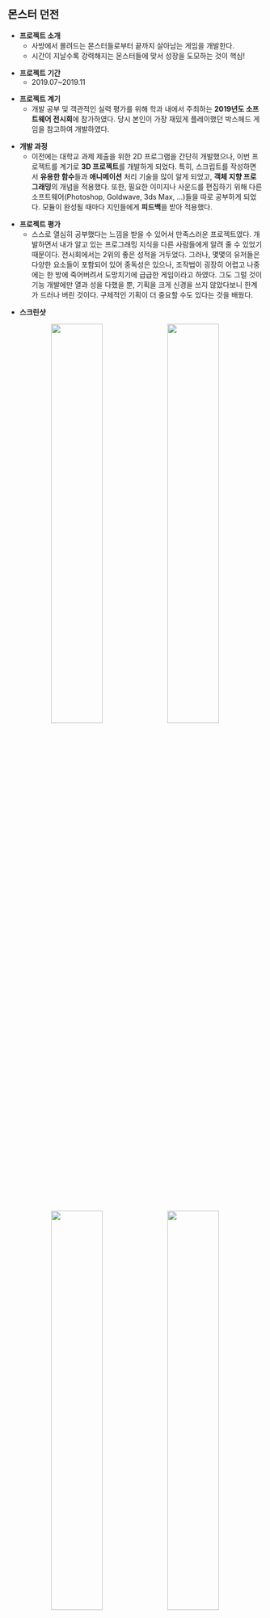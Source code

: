 ## 몬스터 던전

+ **프로젝트 소개**
  + 사방에서 몰려드는 몬스터들로부터 끝까지 살아남는 게임을 개발한다.
  + 시간이 지날수록 강력해지는 몬스터들에 맞서 성장을 도모하는 것이 핵심!

- **프로젝트 기간**
  - 2019.07~2019.11
  
+ **프로젝트 계기**
  + 개발 공부 및 객관적인 실력 평가를 위해 학과 내에서 주최하는 **2019년도 소프트웨어 전시회**에 참가하였다. 당시 본인이 가장 재밌게 플레이했던 박스헤드 게임을 참고하여 개발하였다.

- **개발 과정**
  - 이전에는 대학교 과제 제출을 위한 2D 프로그램을 간단히 개발했으나, 이번 프로젝트를 계기로 **3D 프로젝트**를 개발하게 되었다. 특히, 스크립트를 작성하면서 **유용한 함수**들과 **애니메이션** 처리 기술을 많이 알게 되었고, **객체 지향 프로그래밍**의 개념을 적용했다. 또한, 필요한 이미지나 사운드를 편집하기 위해 다른 소프트웨어(Photoshop, Goldwave, 3ds Max, ...)들을 따로 공부하게 되었다. 모듈이 완성될 때마다 지인들에게 **피드백**을 받아 적용했다.
  
+ **프로젝트 평가**
  + 스스로 열심히 공부했다는 느낌을 받을 수 있어서 만족스러운 프로젝트였다. 개발하면서 내가 알고 있는 프로그래밍 지식을 다른 사람들에게 알려 줄 수 있었기 때문이다. 전시회에서는 2위의 좋은 성적을 거두었다. 그러나, 몇몇의 유저들은 다양한 요소들이 포함되어 있어 중독성은 있으나, 조작법이 굉장히 어렵고 나중에는 한 방에 죽어버려서 도망치기에 급급한 게임이라고 하였다. 그도 그럴 것이 기능 개발에만 열과 성을 다했을 뿐, 기획을 크게 신경을 쓰지 않았다보니 한계가 드러나 버린 것이다. 구체적인 기획이 더 중요할 수도 있다는 것을 배웠다.

- **스크린샷**
<div align="center"> 
<img width="45%" height="45%" src="https://user-images.githubusercontent.com/60832219/208724636-938072b4-9c87-4932-8e19-d6f82d0d9e8f.png"/>
<img width="45%" height="45%" src="https://user-images.githubusercontent.com/60832219/208724647-a81382e9-90d1-4cff-aa5f-703bc3ac6c6f.png"/>
<img width="45%" height="45%" src="https://user-images.githubusercontent.com/60832219/208724650-f8b30a68-e452-4d24-ba20-bf54c023cb4d.png"/>
<img width="45%" height="45%" src="https://user-images.githubusercontent.com/60832219/208724655-5639bf53-155f-43b4-b27c-f9a3dd00a96b.png"/>
<img width="45%" height="45%" src="https://user-images.githubusercontent.com/60832219/208724661-0b13931f-c4ce-4557-9645-aa4d05e5a286.png"/>
<img width="45%" height="45%" src="https://user-images.githubusercontent.com/60832219/208724664-7c0b4f74-bd90-45a8-bd33-149f13f9bd6a.png"/>
</div>

+ **동영상**
<div align="center">
  <a href="https://youtu.be/7ku5uhkcehs"><img width="50%" height="50%" src="https://user-images.githubusercontent.com/60832219/208757018-665642e6-7842-4c34-9dac-be712d26681e.png"/></a>
</div>
